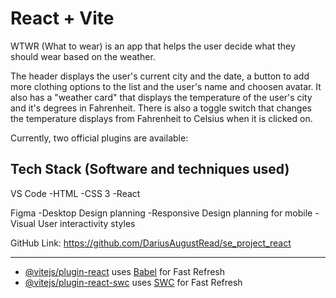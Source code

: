 # React + Vite

WTWR (What to wear) is an app that helps the user decide what they should wear based on the weather.

The header displays the user's current city and the date, a button to add more clothing options to the list and the user's name and choosen avatar. It also has a "weather card" that displays the temperature of the user's city and it's degrees in Fahrenheit. There is also a toggle switch that changes the temperature displays from Fahrenheit to Celsius when it is clicked on.

Currently, two official plugins are available:

## Tech Stack (Software and techniques used)

VS Code
-HTML
-CSS 3
-React

Figma
-Desktop Design planning
-Responsive Design planning for mobile
-Visual User interactivity styles

GitHub Link:
https://github.com/DariusAugustRead/se_project_react

---

- [@vitejs/plugin-react](https://github.com/vitejs/vite-plugin-react/blob/main/packages/plugin-react/README.md) uses [Babel](https://babeljs.io/) for Fast Refresh
- [@vitejs/plugin-react-swc](https://github.com/vitejs/vite-plugin-react-swc) uses [SWC](https://swc.rs/) for Fast Refresh
